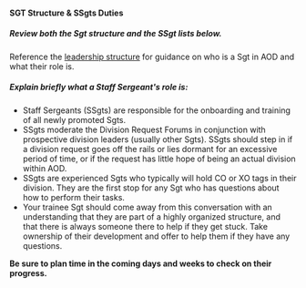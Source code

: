#### SGT Structure & SSgts Duties

##### Review both the Sgt structure and the SSgt lists below.

Reference the [leadership structure](https://tracker.clanaod.net/clan/leadership) for guidance on who is a Sgt in AOD 
and what their role is.

##### Explain briefly what a Staff Sergeant's role is:

* Staff Sergeants (SSgts) are responsible for the onboarding and training of all newly promoted Sgts.
* SSgts moderate the Division Request Forums in conjunction with prospective division leaders (usually other Sgts). SSgts should step in if a division request goes off the rails or lies dormant for an excessive period of time, or if the request has little hope of being an actual division within AOD.
* SSgts are experienced Sgts who typically will hold CO or XO tags in their division. They are the first stop for any Sgt who has questions about how to perform their tasks.
* Your trainee Sgt should come away from this conversation with an understanding that they are part of a highly organized structure, and that there is always someone there to help if they get stuck. Take ownership of their development and offer to help them if they have any questions.
    
**Be sure to plan time in the coming days and weeks to check on their progress.**
